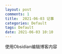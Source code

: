 ```yaml
---
layout: post
comments: 1
title:  2021-06-03 记事
categories: Default
tags: Default
date: 2021-06-03 10:10
---
```



使用Obsidian编辑博客内容


